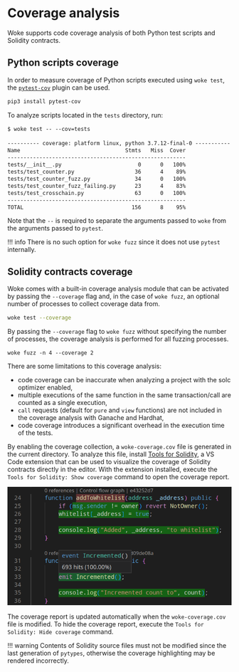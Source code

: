 # Coverage analysis

Woke supports code coverage analysis of both Python test scripts and Solidity contracts.

## Python scripts coverage

In order to measure coverage of Python scripts executed using `woke test`, the [`pytest-cov`](https://pytest-cov.readthedocs.io/en/latest/) plugin can be used.

```bash
pip3 install pytest-cov
```

To analyze scripts located in the `tests` directory, run:

```console
$ woke test -- --cov=tests

---------- coverage: platform linux, python 3.7.12-final-0 -----------
Name                                 Stmts   Miss  Cover
--------------------------------------------------------
tests/__init__.py                        0      0   100%
tests/test_counter.py                   36      4    89%
tests/test_counter_fuzz.py              34      0   100%
tests/test_counter_fuzz_failing.py      23      4    83%
tests/test_crosschain.py                63      0   100%
--------------------------------------------------------
TOTAL                                  156      8    95%
```

Note that the `--` is required to separate the arguments passed to `woke` from the arguments passed to `pytest`.

!!! info
    There is no such option for `woke fuzz` since it does not use `pytest` internally.

## Solidity contracts coverage

Woke comes with a built-in coverage analysis module that can be activated by passing the `--coverage` flag and, in the case of `woke fuzz`, an optional number of processes to collect coverage data from.

```bash
woke test --coverage
```

By passing the `--coverage` flag to `woke fuzz` without specifying the number of processes, the coverage analysis is performed for all fuzzing processes.
```base
woke fuzz -n 4 --coverage 2
```

There are some limitations to this coverage analysis:

- code coverage can be inaccurate when analyzing a project with the solc optimizer enabled,
- multiple executions of the same function in the same transaction/call are counted as a single execution,
- `call` requests (default for `pure` and `view` functions) are not included in the coverage analysis with Ganache and Hardhat,
- code coverage introduces a significant overhead in the execution time of the tests.

By enabling the coverage collection, a `woke-coverage.cov` file is generated in the current directory.
To analyze this file, install [Tools for Solidity](https://marketplace.visualstudio.com/items?itemName=AckeeBlockchain.tools-for-solidity), a VS Code extension that can be used to visualize the coverage of Solidity contracts directly in the editor.
With the extension installed, execute the `Tools for Solidity: Show coverage` command to open the coverage report.

![Code coverage in VS Code](../images/testing/coverage.png)

The coverage report is updated automatically when the `woke-coverage.cov` file is modified.
To hide the coverage report, execute the `Tools for Solidity: Hide coverage` command.

!!! warning
    Contents of Solidity source files must not be modified since the last generation of `pytypes`, otherwise the coverage highlighting may be rendered incorrectly.